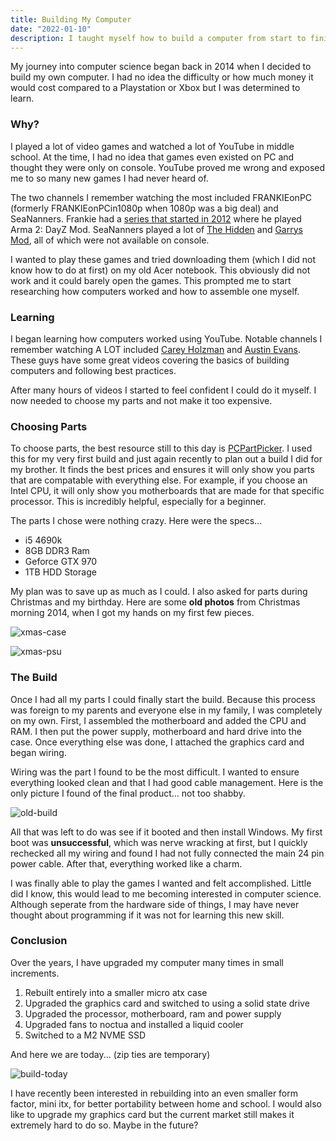 ```yaml
---
title: Building My Computer
date: "2022-01-10"
description: I taught myself how to build a computer from start to finish. In this post I cover why I wanted to do this, how my 8th grade self was able to learn everything with zero prior knowledge and how I still upgrade it to this day.
---
```


My journey into computer science began back in 2014 when I decided to build my own computer. I had no idea the difficulty or how much money it would cost compared to a Playstation or Xbox but I was determined to learn.

### Why?

I played a lot of video games and watched a lot of YouTube in middle school. At the time, I had no idea that games even existed on PC and thought they were only on console. YouTube proved me wrong and exposed me to so many new games I had never heard of.

The two channels I remember watching the most included FRANKIEonPC (formerly FRANKIEonPCin1080p when 1080p was a big deal) and SeaNanners. Frankie had a [series that started in 2012](https://www.youtube.com/watch?v=gPJ37khFJWI&list=PLuMTZBpxpB0cB3p3ewQT3KTdZ6szpBYSZ) where he played Arma 2: DayZ Mod. SeaNanners played a lot of [The Hidden](https://www.youtube.com/watch?v=FDQx-guzx2s) and [Garrys Mod](https://www.youtube.com/watch?v=637lBUlLSF0), all of which were not available on console.

I wanted to play these games and tried downloading them (which I did not know how to do at first) on my old Acer notebook. This obviously did not work and it could barely open the games. This prompted me to start researching how computers worked and how to assemble one myself.

### Learning

I began learning how computers worked using YouTube. Notable channels I remember watching A LOT included [Carey Holzman](https://www.youtube.com/watch?v=_AUfeZf0X7w) and [Austin Evans](https://www.youtube.com/watch?v=NSNz6VVpWI8). These guys have some great videos covering the basics of building computers and following best practices.

After many hours of videos I started to feel confident I could do it myself. I now needed to choose my parts and not make it too expensive.

### Choosing Parts

To choose parts, the best resource still to this day is [PCPartPicker](https://pcpartpicker.com). I used this for my very first build and just again recently to plan out a build I did for my brother. It finds the best prices and ensures it will only show you parts that are compatable with everything else. For example, if you choose an Intel CPU, it will only show you motherboards that are made for that specific processor. This is incredibly helpful, especially for a beginner.

The parts I chose were nothing crazy. Here were the specs...

- i5 4690k
- 8GB DDR3 Ram
- Geforce GTX 970
- 1TB HDD Storage

My plan was to save up as much as I could. I also asked for parts during Christmas and my birthday. Here are some **old photos** from Christmas morning 2014, when I got my hands on my first few pieces.

![xmas-case](/public/img/xmas-case.jpeg)

![xmas-psu](/public/img/xmas-psu.jpeg)

### The Build

Once I had all my parts I could finally start the build. Because this process was foreign to my parents and everyone else in my family, I was completely on my own. First, I assembled the motherboard and added the CPU and RAM. I then put the power supply, motherboard and hard drive into the case. Once everything else was done, I attached the graphics card and began wiring.

Wiring was the part I found to be the most difficult. I wanted to ensure everything looked clean and that I had good cable management. Here is the only picture I found of the final product... not too shabby.

![old-build](/public/img/old-build.png)

All that was left to do was see if it booted and then install Windows. My first boot was **unsuccessful**, which was nerve wracking at first, but I quickly rechecked all my wiring and found I had not fully connected the main 24 pin power cable. After that, everything worked like a charm.

I was finally able to play the games I wanted and felt accomplished. Little did I know, this would lead to me becoming interested in computer science. Although seperate from the hardware side of things, I may have never thought about programming if it was not for learning this new skill.

### Conclusion

Over the years, I have upgraded my computer many times in small increments.

1. Rebuilt entirely into a smaller micro atx case
2. Upgraded the graphics card and switched to using a solid state drive
3. Upgraded the processor, motherboard, ram and power supply
4. Upgraded fans to noctua and installed a liquid cooler
5. Switched to a M2 NVME SSD

And here we are today... (zip ties are temporary)

![build-today](/public/img/new-build.png)

I have recently been interested in rebuilding into an even smaller form factor, mini itx, for better portability between home and school. I would also like to upgrade my graphics card but the current market still makes it extremely hard to do so. Maybe in the future?
